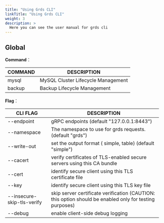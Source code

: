 ```yaml
---
title: "Using Grds CLI"
linkTitle: "Using Grds CLI"
weight: 3
description: >
  Here you can see the user manual for grds cli
---
```


## Global
**Command**：

| COMMAND       | DESCRIPTION                        |
| ------------- | ---------------------------------- |
| mysql | MySQL Cluster Lifecycle Management |
| backup | Backup Lifecycle Management |

**Flag**：

| CLI FLAG                   | DESCRIPTION                                                  |
| -------------------------- | ------------------------------------------------------------ |
| --endpoint                 | gRPC endpoints (default "127.0.0.1:8443")                    |
| --namespace                | The namespace to use for grds requests. (default "grds")     |
| --write-out                | set the output format ( simple, table) (default "simple")    |
| --cacert                   | verify certificates of TLS-enabled secure servers using this CA bundle |
| --cert                     | identify secure client using this TLS certificate file       |
| --key                      | identify secure client using this TLS key file               |
| --insecure-skip-tls-verify | skip server certificate verification (CAUTION: this option should be enabled only for testing purposes) |
| --debug                    | enable client-side debug logging                             |
